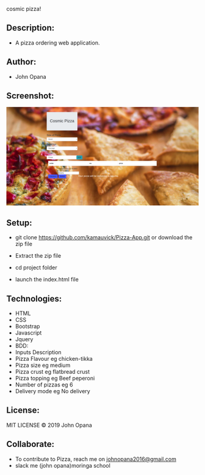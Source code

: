 
cosmic pizza!

## Description:
- A pizza ordering web application.

## Author:
- John Opana

## Screenshot:
![this is my page](images/scr.png)

## Setup:
- git clone https://github.com/kamauvick/Pizza-App.git or download the zip file

- Extract the zip file

- cd project folder

- launch the index.html file

## Technologies:
- HTML
- CSS
- Bootstrap
- Javascript
- Jquery
- BDD:
- Inputs	Description
- Pizza Flavour	eg chicken-tikka
- Pizza size	eg medium
- Pizza crust	eg flatbread crust
- Pizza topping	eg Beef peperoni
- Number of pizzas	eg 6
- Delivery mode	eg No delivery
## License:
MIT LICENSE © 2019 John Opana

## Collaborate:
- To contribute to Pizza, reach me on johnopana2016@gmail.com
- slack me (john opana)moringa school

